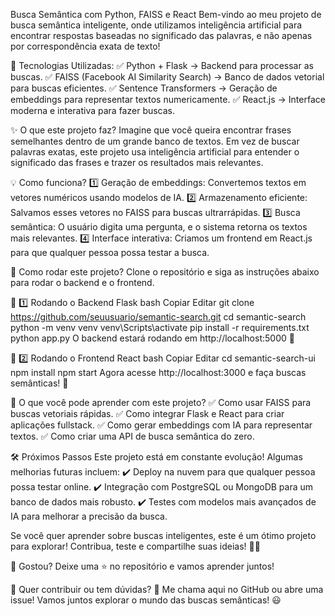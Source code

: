 Busca Semântica com Python, FAISS e React
Bem-vindo ao meu projeto de busca semântica inteligente, onde utilizamos inteligência artificial para encontrar respostas baseadas no significado das palavras, e não apenas por correspondência exata de texto!

🚀 Tecnologias Utilizadas:
✅ Python + Flask → Backend para processar as buscas.
✅ FAISS (Facebook AI Similarity Search) → Banco de dados vetorial para buscas eficientes.
✅ Sentence Transformers → Geração de embeddings para representar textos numericamente.
✅ React.js → Interface moderna e interativa para fazer buscas.

✨ O que este projeto faz?
Imagine que você queira encontrar frases semelhantes dentro de um grande banco de textos. Em vez de buscar palavras exatas, este projeto usa inteligência artificial para entender o significado das frases e trazer os resultados mais relevantes.

💡 Como funciona?
1️⃣ Geração de embeddings: Convertemos textos em vetores numéricos usando modelos de IA.
2️⃣ Armazenamento eficiente: Salvamos esses vetores no FAISS para buscas ultrarrápidas.
3️⃣ Busca semântica: O usuário digita uma pergunta, e o sistema retorna os textos mais relevantes.
4️⃣ Interface interativa: Criamos um frontend em React.js para que qualquer pessoa possa testar a busca.

🚀 Como rodar este projeto?
Clone o repositório e siga as instruções abaixo para rodar o backend e o frontend.

📌 1️⃣ Rodando o Backend Flask
bash
Copiar
Editar
git clone https://github.com/seuusuario/semantic-search.git
cd semantic-search
python -m venv venv
venv\Scripts\activate
pip install -r requirements.txt
python app.py
O backend estará rodando em http://localhost:5000 🚀

📌 2️⃣ Rodando o Frontend React
bash
Copiar
Editar
cd semantic-search-ui
npm install
npm start
Agora acesse http://localhost:3000 e faça buscas semânticas! 🎉

🎯 O que você pode aprender com este projeto?
✅ Como usar FAISS para buscas vetoriais rápidas.
✅ Como integrar Flask e React para criar aplicações fullstack.
✅ Como gerar embeddings com IA para representar textos.
✅ Como criar uma API de busca semântica do zero.

🛠 Próximos Passos
Este projeto está em constante evolução! Algumas melhorias futuras incluem:
✔ Deploy na nuvem para que qualquer pessoa possa testar online.
✔ Integração com PostgreSQL ou MongoDB para um banco de dados mais robusto.
✔ Testes com modelos mais avançados de IA para melhorar a precisão da busca.

Se você quer aprender sobre buscas inteligentes, este é um ótimo projeto para explorar! Contribua, teste e compartilhe suas ideias! 🚀😃

📌 Gostou? Deixe uma ⭐ no repositório e vamos aprender juntos!

📢 Quer contribuir ou tem dúvidas?
📩 Me chama aqui no GitHub ou abre uma issue! Vamos juntos explorar o mundo das buscas semânticas! 😃
